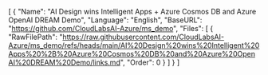 [
  {
    "Name": "AI Design wins Intelligent Apps + Azure Cosmos DB and Azure OpenAI DREAM Demo",
    "Language": "English",
    "BaseURL": "https://github.com/CloudLabsAI-Azure/ms_demo",
    "Files": [
      {
        "RawFilePath": "https://raw.githubusercontent.com/CloudLabsAI-Azure/ms_demo/refs/heads/main/AI%20Design%20wins%20Intelligent%20Apps%20%2B%20Azure%20Cosmos%20DB%20and%20Azure%20OpenAI%20DREAM%20Demo/links.md",
        "Order": 0
      }
    ]
  }
]
